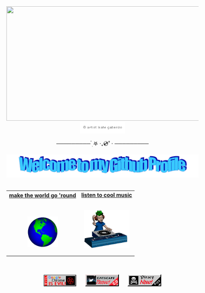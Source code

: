 <!-- Header -->
<div align="center">
  <img src="https://katebagenzo.neocities.org/computing/assets/angel-F3wKQ92K.png" height ="300" width="1000" />
  <img src="https://github.com/angelwhomst/angelwhomst/blob/main/readme/angel%20computing%20artist%20credit.png" height="30"/>
  <p>───────── ๋࣭ 𖤐 ‧₊💿˚ ⋅ ─────────</p>
  <img src="https://github.com/angelwhomst/angelwhomst/blob/main/readme/welcome.png" style="max-width: 100%;" alt="Welcome to my Github Profile" />
  <br />
  <br />

</div>

<!-- Social -->
<table width="100%" align="center">
<tr>
  
<td align="center">
<a href="https://www.youtube.com/watch?v=OLunhFsbq-E">
<strong>make the world go 'round</strong>
<br />
<br />
<br />

<p><a href="https://www.youtube.com/watch?v=OLunhFsbq-E">
<img alt="Globe" height="80" src="https://github.com/angelwhomst/angelwhomst/blob/main/readme/globe.gif">
</a>
</p>
</td>

<td align="center">
<a href="https://open.spotify.com/track/2NJirbzL4zisT8kAM8s3VY?si=2d55e8801da349a0">
<strong>listen to cool music</strong>
<br />
<br />


<p><a href="https://open.spotify.com/track/2NJirbzL4zisT8kAM8s3VY?si=2d55e8801da349a0">
<img height="100" src="https://github.com/angelwhomst/angelwhomst/blob/main/readme/music.gif"> 
</a>
<br />
</p>

</td>
</tr>
</table>


<!-- Footer -->

<div align="center">


<br>
<br>
<img src="https://github.com/angelwhomst/angelwhomst/blob/main/readme/chrome.gif" alt="Site created with Notepad" height="30" />
<!-- "margin-right: whatever;" -->
<span>&nbsp;&nbsp;&nbsp;&nbsp;</span>  
<img src="https://github.com/angelwhomst/angelwhomst/blob/main/readme/catscape.gif" alt="Microsoft Internet Explorer" />
<span>&nbsp;&nbsp;&nbsp;&nbsp;</span>  
<img src="https://github.com/angelwhomst/angelwhomst/blob/main/readme/piracy.gif" alt="Microsoft Internet Explorer" />

</div>
